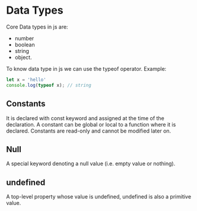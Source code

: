 # Data Types
Core Data types in js are:
* number
* boolean
* string
* object.

To know data type in js we can use the typeof operator. Example:
```js
let x = 'hello'
console.log(typeof x); // string
```

## Constants
It is declared with const keyword and assigned at the time of the declaration. A constant can be global or local to a function where it is declared. Constants are read-only and cannot be modified later on.

## Null
A special keyword denoting a null value (i.e. empty value or nothing).

## undefined
A top-level property whose value is undefined, undefined is also a primitive value.